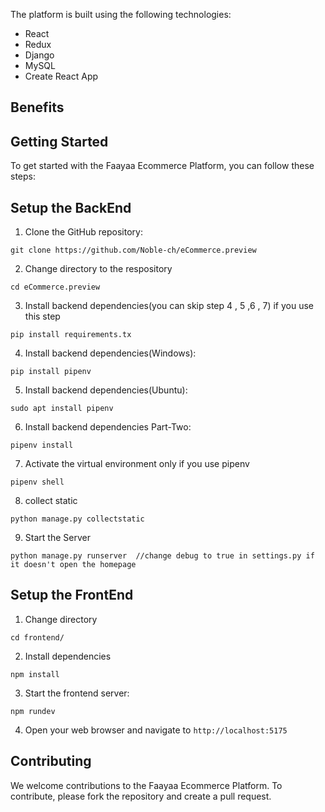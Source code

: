 

The platform is built using the following technologies:

- React
- Redux
- Django
- MySQL
- Create React App

## Benefits

## Getting Started

To get started with the Faayaa Ecommerce Platform, you can follow these steps:


## Setup the BackEnd



1. Clone the GitHub repository:

```
git clone https://github.com/Noble-ch/eCommerce.preview

```
2. Change directory to the respository
```
cd eCommerce.preview
```
3. Install backend dependencies(you can skip step 4 , 5 ,6 , 7) if you use this step
```
pip install requirements.tx
```
4. Install backend dependencies(Windows):
  
```
pip install pipenv
```
5. Install backend dependencies(Ubuntu):
  
```
sudo apt install pipenv
```
6. Install backend dependencies Part-Two:
  
```
pipenv install
```

7. Activate the virtual environment only if you use pipenv
```
pipenv shell
```
8. collect static
```
python manage.py collectstatic   
```
9. Start the Server
```
python manage.py runserver  //change debug to true in settings.py if it doesn't open the homepage
```


## Setup the FrontEnd

1. Change directory

```
cd frontend/
```
2. Install dependencies

```
npm install
```

3. Start the frontend server:

```
npm rundev
```

4. Open your web browser and navigate to `http://localhost:5175`

## Contributing

We welcome contributions to the Faayaa Ecommerce Platform. To contribute, please fork the repository and create a pull request.

